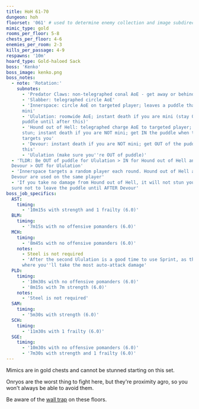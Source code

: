 ```yaml
---
title: HoH 61-70
dungeon: hoh
floorset: '061' # used to determine enemy collection and image subdirectory
mimic_type: gold
rooms_per_floor: 5-8
chests_per_floor: 4-6
enemies_per_room: 2-3
kills_per_passage: 4-9
respawns: '10m'
hoard_type: Gold-haloed Sack
boss: 'Kenko'
boss_image: kenko.png
boss_notes:
  - note: 'Rotation:'
    subnotes:
      - 'Predator Claws: non-telegraphed conal AoE - get away or behind'
      - 'Slabber: telegraphed circle AoE'
      - 'Innerspace: circle AoE on targeted player; leaves a puddle that causes
      mini'
      - 'Ululation: roomwide AoE; instant death if you are mini (stay OUT of
      puddle until after this)'
      - 'Hound out of Hell: telegraphed charge AoE to targeted player; causes
      stun; instant death if you are NOT mini; get IN the puddle when this
      targets you'
      - 'Devour: instant death if you are NOT mini; get OUT of the puddle after
      this'
      - 'Ululation (make sure you''re OUT of puddle)'
  - 'TLDR: Be OUT of puddle for Ululation > IN for Hound out of Hell and
  Devour > OUT for Ululation'
  - 'Innerspace targets a random player each round. Hound out of Hell and
  Devour are used on the same player'
  - 'If you take no damage from Hound out of Hell, it will not stun you. Make
  sure not to leave the puddle until AFTER Devour'
boss_job_specifics:
  AST:
    timing:
      - '10m15s with strength and 1 frailty (6.0)'
  BLM:
    timing:
      - '7m15s with no offensive pomanders (6.0)'
  MCH:
    timing:
      - '8m45s with no offensive pomanders (6.0)'
    notes:
      - Steel is not required
      - 'After the second Ululation is a good time to use Sprint, as this is
      where you''ll take the most auto-attack damage'
  PLD:
    timing:
      - '10m30s with no offensive pomanders (6.0)'
      - '8m15s with 7m strength (6.0)'
    notes:
      - 'Steel is not required'
  SAM:
    timing:
      - '5m30s with strength (6.0)'
  SCH:
    timing:
      - '11m30s with 1 frailty (6.0)'
  SGE:
    timing:
      - '10m30s with no offensive pomanders (6.0)'
      - '7m30s with strength and 1 frailty (6.0)'
---
```


Mimics are in gold chests and cannot be stunned starting on this set.

Onryos are the worst thing to fight here, but they're proximity agro, so you
won't always be able to avoid them.

Be aware of the [wall trap](/wall_traps.html#hoh-41-79) on these floors.
